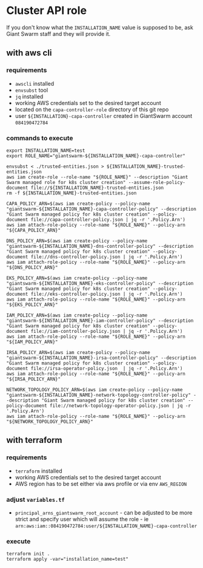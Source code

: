 # Cluster API role 
If you don't know what the `INSTALLATION_NAME` value is supposed to be, ask Giant Swarm staff and they will provide it.

## with aws cli
### requirements
- `awscli` installed 
- `envsubst` tool
- `jq` installed
- working AWS credentials set to the desired target account
- located on the `capa-controller-role` directory of this git repo
- user `${INSTALLATION}-capa-controller` created in GiantSwarm account `084190472784`

### commands to execute
```
export INSTALLATION_NAME=test
export ROLE_NAME="giantswarm-${INSTALLATION_NAME}-capa-controller"

envsubst < ./trusted-entities.json > ${INSTALLATION_NAME}-trusted-entities.json
aws iam create-role --role-name "${ROLE_NAME}" --description "Giant Swarm managed role for k8s cluster creation" --assume-role-policy-document file://${INSTALLATION_NAME}-trusted-entities.json
rm -f ${INSTALLATION_NAME}-trusted-entities.json

CAPA_POLICY_ARN=$(aws iam create-policy --policy-name "giantswarm-${INSTALLATION_NAME}-capa-controller-policy" --description "Giant Swarm managed policy for k8s cluster creation" --policy-document file://capa-controller-policy.json | jq -r '.Policy.Arn')
aws iam attach-role-policy --role-name "${ROLE_NAME}" --policy-arn "${CAPA_POLICY_ARN}"

DNS_POLICY_ARN=$(aws iam create-policy --policy-name "giantswarm-${INSTALLATION_NAME}-dns-controller-policy" --description "Giant Swarm managed policy for k8s cluster creation" --policy-document file://dns-controller-policy.json | jq -r '.Policy.Arn')
aws iam attach-role-policy --role-name "${ROLE_NAME}" --policy-arn "${DNS_POLICY_ARN}"

EKS_POLICY_ARN=$(aws iam create-policy --policy-name "giantswarm-${INSTALLATION_NAME}-eks-controller-policy" --description "Giant Swarm managed policy for k8s cluster creation" --policy-document file://eks-controller-policy.json | jq -r '.Policy.Arn')
aws iam attach-role-policy --role-name "${ROLE_NAME}" --policy-arn "${EKS_POLICY_ARN}"

IAM_POLICY_ARN=$(aws iam create-policy --policy-name "giantswarm-${INSTALLATION_NAME}-iam-controller-policy" --description "Giant Swarm managed policy for k8s cluster creation" --policy-document file://iam-controller-policy.json | jq -r '.Policy.Arn')
aws iam attach-role-policy --role-name "${ROLE_NAME}" --policy-arn "${IAM_POLICY_ARN}"

IRSA_POLICY_ARN=$(aws iam create-policy --policy-name "giantswarm-${INSTALLATION_NAME}-irsa-controller-policy" --description "Giant Swarm managed policy for k8s cluster creation" --policy-document file://irsa-operator-policy.json  | jq -r '.Policy.Arn')
aws iam attach-role-policy --role-name "${ROLE_NAME}" --policy-arn "${IRSA_POLICY_ARN}"

NETWORK_TOPOLOGY_POLICY_ARN=$(aws iam create-policy --policy-name "giantswarm-${INSTALLATION_NAME}-network-topology-controller-policy" --description "Giant Swarm managed policy for k8s cluster creation" --policy-document file://network-topology-operator-policy.json | jq -r '.Policy.Arn')
aws iam attach-role-policy --role-name "${ROLE_NAME}" --policy-arn "${NETWORK_TOPOLOGY_POLICY_ARN}"

```

## with terraform
### requirements
- `terraform` installed
- working AWS credentials set to the desired target account
- AWS region has to be set  either via aws profile or via env `AWS_REGION`

### adjust `variables.tf` 
- `principal_arns_giantswarm_root_account` - can be adjusted to be more strict and specify user which will assume the role - ie `arn:aws:iam::084190472784:user/${INSTALLATION_NAME}-capa-controller`

### execute
```
terraform init .
terraform apply -var="installation_name=test"
```
